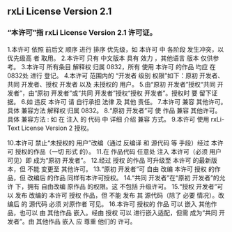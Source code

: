 ## rxLi License Version 2.1

### “本许可”指 rxLi License Version 2.1 许可证。
1.本许可 依照 前后文 顺序 进行 排序 优先级，如 本许可 中 各阶段 发生冲突，以 优先级高 者 取用。
2.本许可 只有 中文版本 具有 效力 ，其他语言 版本 仅供参考。
3.本许可 所有条目 解释权 归属 0832，所有 使用 本许可 的作品 均应 在 0832处 进行 登记。
4.本许可 范围内的 “开发者 级别 权限”如下：原初 开发者、共同 开发者、授权 开发者 以及 未授权的 用户。
5.由“原初 开发者”授权“共同 开发者”，由“原初 开发者”或“共同 开发者”授权“授权 开发者”。授权时 要 留下证据。
6.如 违反 本许可 请 自行承担 法律 及 其他 责任。
7.本许可 兼容 其他许可。具体 兼容方法 解释权 归属 0832。
8.“原初 开发者”可 使 作品 兼容 其他许可。具体 兼容方法 : 如 在 注入 的 代码 中 详细 介绍 兼容 方式。
9.本许可 使用 rxLi-Text License Version 2 授权。

10.本许可 禁止“未授权的 用户”改编（通过 反编译 和 源代码 等 手段）经过 本许可 授权的作品（一切 形式 的）。
11.在 作品代码 任意处 注入 本许可（必须 用户可见）即 成为“原初 开发者”。
12.经过 授权 的作品 可升级至 本许可 的最新版本，但 不能 变更至 其他许可。
13.“原初 开发者”可 自由 改编 本许可 授权 的作品，但 改编后 的作品 同样有本许可授权。
14.“共同 开发者”在“原初 开发者”的允许 下，拥有 自由改编 原作品 的权限。这 不包括 升级许可。
15.“授权 开发者”可以 发布 改编的 本许可 授权 作品，但 不能 发布 其 源代码（除了 必要 情况）。改编后 的 源代码 必须 对原作者 可见。
16.本许可 授权的 作品 可以 嵌入 其他作品，也可以 由 其他作品 嵌入。经由 授权 可以 进行嵌入适配，但需 成为“共同 开发者”。由 其他作品 嵌入 应 尊重 他们的 许可。
